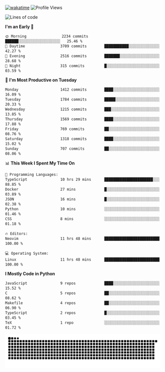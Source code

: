 [![wakatime](https://wakatime.com/badge/user/b920b284-3cde-4cd4-b72e-f7f22d050b16.svg)](https://wakatime.com/@b920b284-3cde-4cd4-b72e-f7f22d050b16)
![Profile Views](http://img.shields.io/badge/Profile%20Views-4586-blue)
<!--START_SECTION:waka-->
![Lines of code](https://img.shields.io/badge/From%20Hello%20World%20I%27ve%20Written-6.6%20million%20lines%20of%20code-blue)

**I'm an Early 🐤** 

```text
🌞 Morning                2234 commits        ██████░░░░░░░░░░░░░░░░░░░   25.46 % 
🌆 Daytime                3709 commits        ███████████░░░░░░░░░░░░░░   42.27 % 
🌃 Evening                2516 commits        ███████░░░░░░░░░░░░░░░░░░   28.68 % 
🌙 Night                  315 commits         █░░░░░░░░░░░░░░░░░░░░░░░░   03.59 % 
```
📅 **I'm Most Productive on Tuesday** 

```text
Monday                   1412 commits        ████░░░░░░░░░░░░░░░░░░░░░   16.09 % 
Tuesday                  1784 commits        █████░░░░░░░░░░░░░░░░░░░░   20.33 % 
Wednesday                1215 commits        ███░░░░░░░░░░░░░░░░░░░░░░   13.85 % 
Thursday                 1569 commits        ████░░░░░░░░░░░░░░░░░░░░░   17.88 % 
Friday                   769 commits         ██░░░░░░░░░░░░░░░░░░░░░░░   08.76 % 
Saturday                 1318 commits        ████░░░░░░░░░░░░░░░░░░░░░   15.02 % 
Sunday                   707 commits         ██░░░░░░░░░░░░░░░░░░░░░░░   08.06 % 
```


📊 **This Week I Spent My Time On** 

```text
💬 Programming Languages: 
TypeScript               10 hrs 29 mins      ██████████████████████░░░   88.85 % 
Docker                   27 mins             █░░░░░░░░░░░░░░░░░░░░░░░░   03.89 % 
JSON                     16 mins             █░░░░░░░░░░░░░░░░░░░░░░░░   02.38 % 
Python                   10 mins             ░░░░░░░░░░░░░░░░░░░░░░░░░   01.46 % 
CSS                      8 mins              ░░░░░░░░░░░░░░░░░░░░░░░░░   01.18 % 

🔥 Editors: 
Neovim                   11 hrs 48 mins      █████████████████████████   100.00 % 

💻 Operating System: 
Linux                    11 hrs 48 mins      █████████████████████████   100.00 % 
```

**I Mostly Code in Python** 

```text
JavaScript               9 repos             ████░░░░░░░░░░░░░░░░░░░░░   15.52 % 
C                        5 repos             ██░░░░░░░░░░░░░░░░░░░░░░░   08.62 % 
Makefile                 4 repos             ██░░░░░░░░░░░░░░░░░░░░░░░   06.90 % 
TypeScript               2 repos             █░░░░░░░░░░░░░░░░░░░░░░░░   03.45 % 
TeX                      1 repo              ░░░░░░░░░░░░░░░░░░░░░░░░░   01.72 % 
```




<!--END_SECTION:waka-->
![Snake animation](https://raw.githubusercontent.com/timmypidashev/timmypidashev/main/commits.svg)
